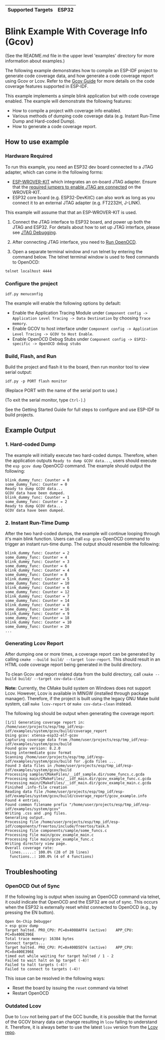 | Supported Targets | ESP32 |
| ----------------- | ----- |

# Blink Example With Coverage Info (Gcov)

(See the README.md file in the upper level 'examples' directory for more information about examples.)

The following example demonstrates how to compile an ESP-IDF project to generate code coverage data, and how generate a code coverage report using Gcov or Lcov. Refer to the [Gcov Guide](https://docs.espressif.com/projects/esp-idf/en/latest/api-guides/app_trace.html#gcov-source-code-coverage) for more details on the code coverage features supported in ESP-IDF.

This example implements a simple blink application but with code coverage enabled. The example will demonstrate the following features:
* How to compile a project with coverage info enabled.
* Various methods of dumping code coverage data (e.g. Instant Run-Time Dump and Hard-coded Dump).
* How to generate a code coverage report.

## How to use example

### Hardware Required

To run this example, you need an ESP32 dev board connected to a JTAG adapter, which can come in the following forms:

* [ESP-WROVER-KIT](https://docs.espressif.com/projects/esp-idf/en/latest/hw-reference/modules-and-boards.html#esp-wrover-kit-v4-1) which integrates an on-board JTAG adapter. Ensure that the [required jumpers to enable JTAG are connected](https://docs.espressif.com/projects/esp-idf/en/latest/get-started/get-started-wrover-kit.html#setup-options) on the WROVER-KIT.
* ESP32 core board (e.g. ESP32-DevKitC) can also work as long as you connect it to an external JTAG adapter (e.g. FT2232H, J-LINK).

This example will assume that that an ESP-WROVER-KIT is used.

1. Connect the JTAG interface to ESP32 board, and power up both the JTAG and ESP32. For details about how to set up JTAG interface, please see [JTAG Debugging](https://docs.espressif.com/projects/esp-idf/en/latest/api-guides/jtag-debugging/index.html).

2. After connecting JTAG interface, you need to [Run OpenOCD](https://docs.espressif.com/projects/esp-idf/en/latest/api-guides/jtag-debugging/index.html#run-openocd).

3. Open a separate terminal window and run telnet by entering the command below. The telnet terminal window is used to feed commands to OpenOCD:

```bash
telnet localhost 4444
```

### Configure the project

```
idf.py menuconfig
```

The example will enable the following options by default:

* Enable the Application Tracing Module under `Component config -> Application Level Tracing -> Data Destination` by choosing `Trace memory`.
* Enable GCOV to host interface under `Component config -> Application Level Tracing -> GCOV to Host Enable`.
* Enable OpenOCD Debug Stubs under `Component config -> ESP32-specific -> OpenOCD debug stubs`

### Build, Flash, and Run

Build the project and flash it to the board, then run monitor tool to view serial output:

```
idf.py -p PORT flash monitor
```

(Replace PORT with the name of the serial port to use.)

(To exit the serial monitor, type ``Ctrl-]``.)

See the Getting Started Guide for full steps to configure and use ESP-IDF to build projects.

## Example Output

### 1. Hard-coded Dump

The example will initially execute two hard-coded dumps. Therefore, when the application outputs `Ready to dump GCOV data...`, users should execute the `esp gcov dump` OpenOCD command. The example should output the following:

```
blink_dummy_func: Counter = 0
some_dummy_func: Counter = 0
Ready to dump GCOV data...
GCOV data have been dumped.
blink_dummy_func: Counter = 1
some_dummy_func: Counter = 2
Ready to dump GCOV data...
GCOV data have been dumped.
```

### 2. Instant Run-Time Dump

After the two hard-coded dumps, the example will continue looping through it's main blink function. Users can call `esp gcov` OpenOCD command to trigger an instant run-time dump. The output should resemble the following:

```
blink_dummy_func: Counter = 2
some_dummy_func: Counter = 4
blink_dummy_func: Counter = 3
some_dummy_func: Counter = 6
blink_dummy_func: Counter = 4
some_dummy_func: Counter = 8
blink_dummy_func: Counter = 5
some_dummy_func: Counter = 10
blink_dummy_func: Counter = 6
some_dummy_func: Counter = 12
blink_dummy_func: Counter = 7
some_dummy_func: Counter = 14
blink_dummy_func: Counter = 8
some_dummy_func: Counter = 16
blink_dummy_func: Counter = 9
some_dummy_func: Counter = 18
blink_dummy_func: Counter = 10
some_dummy_func: Counter = 20
...
```

### Generating Lcov Report

After dumping one or more times, a coverage report can be generated by calling `cmake --build build/ --target lcov-report`. This should result in an HTML code coverage report being generated in the build directory.

To clean Gcov and report related data from the build directory, call `cmake --build build/ --target cov-data-clean`

**Note:** Currently, the CMake build system on Windows does not support Lcov. However, Lcov is available in MINGW (installed through package manager). Therefore, if the project is built using the legacy GNU Make build system, call `make lcov-report` or `make cov-data-clean` instead.

The following log should be output when generating the coverage report:

```
[1/1] Generating coverage report in: /home/user/projects/esp/tmp_idf/esp-idf/examples/system/gcov/build/coverage_report
Using gcov: xtensa-esp32-elf-gcov
Capturing coverage data from /home/user/projects/esp/tmp_idf/esp-idf/examples/system/gcov/build
Found gcov version: 8.2.0
Using intermediate gcov format
Scanning /home/user/projects/esp/tmp_idf/esp-idf/examples/system/gcov/build for .gcda files ...
Found 3 data files in /home/user/projects/esp/tmp_idf/esp-idf/examples/system/gcov/build
Processing sample/CMakeFiles/__idf_sample.dir/some_funcs.c.gcda
Processing main/CMakeFiles/__idf_main.dir/gcov_example_func.c.gcda
Processing main/CMakeFiles/__idf_main.dir/gcov_example_main.c.gcda
Finished .info-file creation
Reading data file /home/user/projects/esp/tmp_idf/esp-idf/examples/system/gcov/build/coverage_report/gcov_example.info
Found 4 entries.
Found common filename prefix "/home/user/projects/esp/tmp_idf/esp-idf/examples/system/gcov"
Writing .css and .png files.
Generating output.
Processing file /home/user/projects/esp/tmp_idf/esp-idf/components/freertos/include/freertos/task.h
Processing file components/sample/some_funcs.c
Processing file main/gcov_example_main.c
Processing file main/gcov_example_func.c
Writing directory view page.
Overall coverage rate:
  lines......: 100.0% (28 of 28 lines)
  functions..: 100.0% (4 of 4 functions)
```

## Troubleshooting

### OpenOCD Out of Sync

If the following log is output when issuing an OpenOCD command via telnet, it could indicate that OpenOCD and the ESP32 are out of sync. This occurs when the ESP32 is externally reset whilst connected to OpenOCD (e.g., by pressing the EN button).

```
Open On-Chip Debugger
> esp gcov dump
Target halted. PRO_CPU: PC=0x4008AFF4 (active)    APP_CPU: PC=0x400E396E
Total trace memory: 16384 bytes
Connect targets...
Target halted. PRO_CPU: PC=0x400D5D74 (active)    APP_CPU: PC=0x400E396E
timed out while waiting for target halted / 1 - 2
Failed to wait halt on bp target (-4)!
Failed to halt targets (-4)!
Failed to connect to targets (-4)!
```

This issue can be resolved in the following ways:
* Reset the board by issuing the `reset` command via telnet
* Restart OpenOCD

### Outdated Lcov

Due to `lcov` not being part of the GCC bundle, it is possible that the format of the GCOV binary data can change resulting in `lcov` failing to understand it. Therefore, it is always better to use the latest `lcov` version from the [Lcov repo](https://github.com/linux-test-project/lcov).
